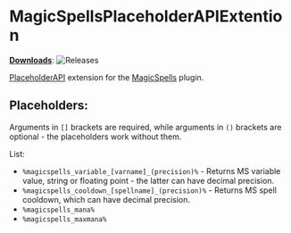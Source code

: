 # MagicSpellsPlaceholderAPIExtention
[**Downloads**](https://github.com/JasperLorelai/MagicSpellsPlaceholderAPIExtention/releases): ![Releases](https://img.shields.io/github/downloads/JasperLorelai/MagicSpellsPlaceholderAPIExtention/total.svg)

[PlaceholderAPI](https://www.spigotmc.org/resources/6245/) extension for the [MagicSpells](https://github.com/TheComputerGeek2/MagicSpells/) plugin.

## Placeholders:
Arguments in `[]` brackets are required, while arguments in `()` brackets are optional - the placeholders work without them.

List:
- `%magicspells_variable_[varname]_(precision)%` - Returns MS variable value, string or floating point - the latter can have decimal precision.
- `%magicspells_cooldown_[spellname]_(precision)%` - Returns MS spell cooldown, which can have decimal precision.
- `%magicspells_mana%`
- `%magicspells_maxmana%`
